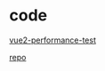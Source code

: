 # code

[vue2-performance-test](./vue2-performance-test/dist/index.html)

[repo](https://github.com/Calvin-Ling/calvin-ling.github.io/tree/main/vue2-performance-test)
